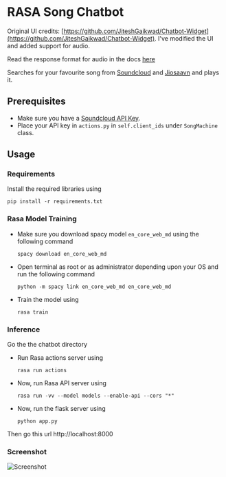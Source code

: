 # RASA Song Chatbot

Original UI credits: [https://github.com/JiteshGaikwad/Chatbot-Widget](https://github.com/JiteshGaikwad/Chatbot-Widget).
I've modified the UI and added support for audio.

Read the response format for audio in the docs [here](https://github.com/thehetpandya/rasa-song-chatbot/blob/master/docs/responses.md#audio)

Searches for your favourite song from [Soundcloud](https://soundcloud.com) and [Jiosaavn](https://jiosaavn.com) and plays it.

## Prerequisites
- Make sure you have a [Soundcloud API Key](https://developers.soundcloud.com/docs/api/guide). 
- Place your API key in `actions.py` in `self.client_ids` under `SongMachine` class.

## Usage
### Requirements
Install the required libraries using

`pip install -r requirements.txt`

### Rasa Model Training
- Make sure you download spacy model `en_core_web_md` using the following command

  `spacy download en_core_web_md` 

- Open terminal as root or as administrator depending upon your OS and run the following command

  `python -m spacy link en_core_web_md en_core_web_md`

- Train the model using

  `rasa train`

### Inference
Go the the chatbot directory

- Run Rasa actions server using

  `rasa run actions`

- Now, run Rasa API server using

  `rasa run -vv --model models --enable-api --cors "*"`

- Now, run the flask server using

  `python app.py`

Then go this url
http://localhost:8000

### Screenshot
![Screenshot](https://github.com/thehetpandya/rasa-song-chatbot/blob/master/images/screenshot.PNG?raw=true)
